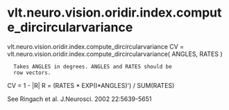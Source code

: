 # vlt.neuro.vision.oridir.index.compute_dircircularvariance

  vlt.neuro.vision.oridir.index.compute_dircircularvariance
      CV = vlt.neuro.vision.oridir.index.compute_dircircularvariance( ANGLES, RATES )
 
      Takes ANGLES in degrees. ANGLES and RATES should be
      row vectors.
 
  CV = 1 - |R|
  R = (RATES * EXP(I*ANGLES)') / SUM(RATES)
 
  See Ringach et al. J.Neurosci. 2002 22:5639-5651
